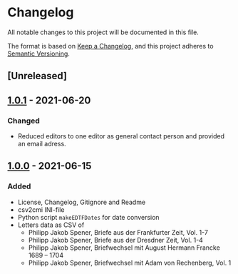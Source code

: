 # Changelog

All notable changes to this project will be documented in this file.

The format is based on [Keep a Changelog](https://keepachangelog.com/en/1.0.0/), and this project adheres to [Semantic Versioning](https://semver.org/spec/v2.0.0.html).

## [Unreleased]

## [1.0.1] - 2021-06-20

### Changed

- Reduced editors to one editor as general contact person and provided an email adress.

## [1.0.0] - 2021-06-15

### Added

- License, Changelog, Gitignore and Readme
- csv2cmi INI-file
- Python script `makeEDTFDates` for date conversion
- Letters data as CSV of
  - Philipp Jakob Spener, Briefe aus der Frankfurter Zeit, Vol. 1-7
  - Philipp Jakob Spener, Briefe aus der Dresdner Zeit, Vol. 1-4
  - Philipp Jakob Spener, Briefwechsel mit August Hermann Francke 1689 – 1704
  - Philipp Jakob Spener, Briefwechsel mit Adam von Rechenberg, Vol. 1

[Unrelease]: https://github.com/saw-leipzig/cmif-spener/compare/1.0.1...HEAD
[1.0.1]: https://github.com/saw-leipzig/cmif-spener/compare/1.0.0...1.0.1
[1.0.0]: https://github.com/saw-leipzig/cmif-spener/releases/tag/1.0.0
